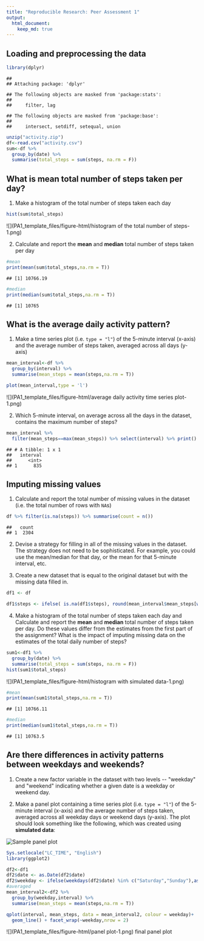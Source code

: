 ```yaml
---
title: "Reproducible Research: Peer Assessment 1"
output: 
  html_document:
    keep_md: true
---
```



## Loading and preprocessing the data

```r
library(dplyr)
```

```
## 
## Attaching package: 'dplyr'
```

```
## The following objects are masked from 'package:stats':
## 
##     filter, lag
```

```
## The following objects are masked from 'package:base':
## 
##     intersect, setdiff, setequal, union
```

```r
unzip("activity.zip")
df<-read.csv("activity.csv")
sum<-df %>% 
  group_by(date) %>%
  summarise(total_steps = sum(steps, na.rm = F))
```

## What is mean total number of steps taken per day?

1. Make a histogram of the total number of steps taken each day

```r
hist(sum$total_steps)
```

![](PA1_template_files/figure-html/histogram of the total number of steps-1.png)<!-- -->

2. Calculate and report the **mean** and **median** total number of steps taken per day

```r
#mean
print(mean(sum$total_steps,na.rm = T))
```

```
## [1] 10766.19
```

```r
#median
print(median(sum$total_steps,na.rm = T))
```

```
## [1] 10765
```

## What is the average daily activity pattern?
1. Make a time series plot (i.e. `type = "l"`) of the 5-minute interval (x-axis) and the average number of steps taken, averaged across all days (y-axis)

```r
mean_interval<-df %>%
  group_by(interval) %>%
  summarise(mean_steps = mean(steps,na.rm = T))

plot(mean_interval,type = 'l')
```

![](PA1_template_files/figure-html/average daily activity time series plot-1.png)<!-- -->

2. Which 5-minute interval, on average across all the days in the dataset, contains the maximum number of steps?

```r
mean_interval %>% 
  filter(mean_steps==max(mean_steps)) %>% select(interval) %>% print()
```

```
## # A tibble: 1 x 1
##   interval
##      <int>
## 1      835
```


## Imputing missing values

1. Calculate and report the total number of missing values in the dataset (i.e. the total number of rows with `NA`s)

```r
df %>% filter(is.na(steps)) %>% summarise(count = n())
```

```
##   count
## 1  2304
```
2. Devise a strategy for filling in all of the missing values in the dataset. The strategy does not need to be sophisticated. For example, you could use the mean/median for that day, or the mean for that 5-minute interval, etc.

3. Create a new dataset that is equal to the original dataset but with the missing data filled in.

```r
df1 <- df

df1$steps <- ifelse( is.na(df1$steps), round(mean_interval$mean_steps[which(mean_interval$interval==df1$interval)]), df1$steps)
```
4. Make a histogram of the total number of steps taken each day and Calculate and report the **mean** and **median** total number of steps taken per day. Do these values differ from the estimates from the first part of the assignment? What is the impact of imputing missing data on the estimates of the total daily number of steps?


```r
sum1<-df1 %>% 
  group_by(date) %>%
  summarise(total_steps = sum(steps, na.rm = F))
hist(sum1$total_steps)
```

![](PA1_template_files/figure-html/histogram with simulated data-1.png)<!-- -->

```r
#mean
print(mean(sum1$total_steps,na.rm = T))
```

```
## [1] 10766.11
```

```r
#median
print(median(sum1$total_steps,na.rm = T))
```

```
## [1] 10763.5
```

## Are there differences in activity patterns between weekdays and weekends?
1. Create a new factor variable in the dataset with two levels -- "weekday" and "weekend" indicating whether a given date is a weekday or weekend day.

1. Make a panel plot containing a time series plot (i.e. `type = "l"`) of the 5-minute interval (x-axis) and the average number of steps taken, averaged across all weekday days or weekend days (y-axis). The plot should look something like the following, which was created using **simulated data**:

![Sample panel plot](instructions_fig/sample_panelplot.png) 


```r
Sys.setlocale("LC_TIME", "English")
library(ggplot2)
```


```r
df2<-df1
df2$date <- as.Date(df2$date) 
df2$weekday <- ifelse(weekdays(df2$date) %in% c("Saturday","Sunday"),as.character("weekend"), as.character("weekday"))
#averaged
mean_interval2<-df2 %>%
  group_by(weekday,interval) %>%
  summarise(mean_steps = mean(steps,na.rm = T))

qplot(interval, mean_steps, data = mean_interval2, colour = weekday)+
  geom_line() + facet_wrap(~weekday,nrow = 2)
```

![](PA1_template_files/figure-html/panel plot-1.png)<!-- -->
final panel plot
